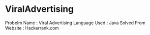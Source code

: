 # ViralAdvertising
Probelm Name : Viral Advertising 
Language Used : Java
Solved From Website : Hackerrank.com
